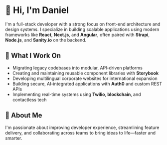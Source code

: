 # 👋 Hi, I'm Daniel

I'm a full-stack developer with a strong focus on front-end architecture and design systems. I specialize in building scalable applications using modern frameworks like **React**, **Next.js**, and **Angular**, often paired with **Strapi**, **Node.js**, and **Sanity.io** on the backend.

## 🔧 What I Work On

- Migrating legacy codebases into modular, API-driven platforms  
- Creating and maintaining reusable component libraries with **Storybook**  
- Developing multilingual corporate websites for international expansion  
- Building secure, AI-integrated applications with **Auth0** and custom REST APIs  
- Implementing real-time systems using **Twilio**, **blockchain**, and contactless tech

## 🚀 About Me

I'm passionate about improving developer experience, streamlining feature delivery, and collaborating across teams to bring ideas to life—faster and smarter.

<!-- You can customize this further or add GitHub stats, pinned projects, or badges -->
